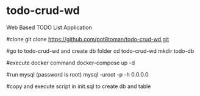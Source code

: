 # todo-crud-wd
Web Based TODO List Application

#clone
git clone https://github.com/pot8toman/todo-crud-wd.git

#go to todo-crud-wd and create db folder
cd todo-crud-wd
mkdir todo-db

#execute docker command
docker-compose up -d

#run mysql (password is root)
mysql -uroot -p -h 0.0.0.0

#copy and execute script in init.sql to create db and table
